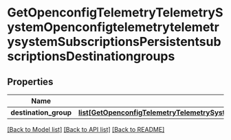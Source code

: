 # GetOpenconfigTelemetryTelemetrySystemOpenconfigtelemetrytelemetrysystemSubscriptionsPersistentsubscriptionsDestinationgroups

## Properties
Name | Type | Description | Notes
------------ | ------------- | ------------- | -------------
**destination_group** | [**list[GetOpenconfigTelemetryTelemetrySystemOpenconfigtelemetrytelemetrysystemSubscriptionsPersistentsubscriptionsDestinationgroupsDestinationgroup]**](GetOpenconfigTelemetryTelemetrySystemOpenconfigtelemetrytelemetrysystemSubscriptionsPersistentsubscriptionsDestinationgroupsDestinationgroup.md) |  | [optional] 

[[Back to Model list]](../README.md#documentation-for-models) [[Back to API list]](../README.md#documentation-for-api-endpoints) [[Back to README]](../README.md)


